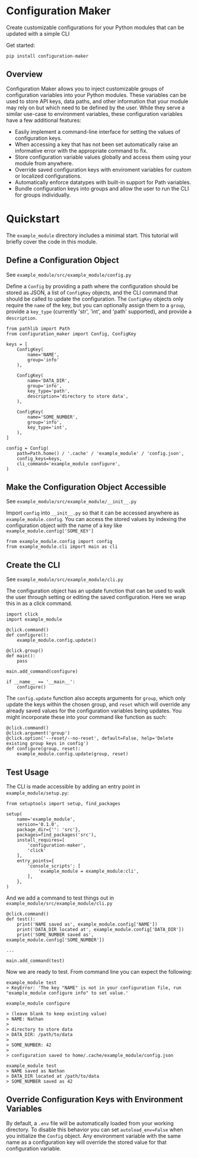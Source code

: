 # Configuration Maker
Create customizable configurations for your Python modules that can be updated with a simple CLI

Get started:

`pip install configuration-maker`

## Overview
Configuration Maker allows you to inject customizable groups of configuration variables into your Python modules.  These variables can be used to store API keys, data paths, and other information that your module may rely on but which need to be defined by the user.  While they serve a similar use-case to environment variables, these configuration variables have a few additional features:

- Easily implement a command-line interface for setting the values of configuration keys.
- When accessing a key that has not been set automatically raise an informative error with the appropriate command to fix.
- Store configuration variable values globally and access them using your module from anywhere.
- Override saved configuration keys with enviroment variables for custom or localized configurations.
- Automatically enforce datatypes with built-in support for Path variables.
- Bundle configuration keys into groups and allow the user to run the CLI for groups individually.

# Quickstart

The `example_module` directory includes a minimal start.  This tutorial will briefly cover the code in this module.

## Define a Configuration Object
See `example_module/src/example_module/config.py`

Define a `Config` by providing a path where the configuration should be stored as JSON, a list of `ConfigKey` objects, and the CLI command that should be called to update the configuration.  The `ConfigKey` objects only require the `name` of the key, but you can optionally assign them to a `group`, provide a `key_type` (currently 'str', 'int', and 'path' supported), and provide a `description`.

````
from pathlib import Path
from configuration_maker import Config, ConfigKey

keys = [
	ConfigKey(
		name='NAME',
		group='info'
	),

	ConfigKey(
		name='DATA_DIR',
		group='info',
		key_type='path',
		description='directory to store data',
	),

	ConfigKey(
		name='SOME_NUMBER',
		group='info',
		key_type='int',
	),
]

config = Config(
	path=Path.home() / '.cache' / 'example_module' / 'config.json',
	config_keys=keys,
	cli_command='example_module configure',
)
````

## Make the Configuration Object Accessible
See `example_module/src/example_module/__init__.py`

Import `config` into `__init__.py` so that it can be accessed anywhere as `example_module.config`.  You can access the stored values by indexing the configuration object with the name of a key like `example_module.config['SOME_KEY']`

````
from example_module.config import config
from example_module.cli import main as cli
````

## Create the CLI
See `example_module/src/example_module/cli.py`

The configuration object has an update function that can be used to walk the user through setting or editing the saved configuration.  Here we wrap this in as a click command.

````
import click
import example_module

@click.command()
def configure():
    example_module.config.update()

@click.group()
def main():
    pass

main.add_command(configure)

if __name__ == '__main__':
    configure()
````

The `config.update` function also accepts arguments for `group`, which only update the keys within the chosen group, and `reset` which will override any already saved values for the configuration variables being updates.  You might incorporate these into your command like function as such:

````
@click.command()
@click.argument('group')
@click.option('--reset/--no-reset', default=False, help='Delete existing group keys in config')
def configure(group, reset):
    example_module.config.update(group, reset)
````

## Test Usage

The CLI is made accessible by adding an entry point in `example_module/setup.py`:

````
from setuptools import setup, find_packages

setup(
	name='example_module',
	version='0.1.0',
	package_dir={'': 'src'},
	packages=find_packages('src'),
	install_requires=[
		'configuration-maker',
		'click'
	],
	entry_points={
		'console_scripts': [
			'example_module = example_module:cli',
		],
	},
)
````

And we add a command to test things out in `example_module/src/example_module/cli.py`

````
@click.command()
def test():
    print('NAME saved as', example_module.config['NAME'])
    print('DATA_DIR located at', example_module.config['DATA_DIR'])
    print('SOME_NUMBER saved as', example_module.config['SOME_NUMBER'])

...

main.add_command(test)
````

Now we are ready to test.  From command line you can expect the following:

````
example_module test
> KeyError: 'The key "NAME" is not in your configuration file, run "example_module configure info" to set value.'

example_module configure

> (leave blank to keep existing value)
> NAME: Nathan
>
> directory to store data
> DATA_DIR: /path/to/data
>
> SOME_NUMBER: 42
>
> configuration saved to home/.cache/example_module/config.json

example_module test
> NAME saved as Nathan
> DATA_DIR located at /path/to/data
> SOME_NUMBER saved as 42
````

## Override Configuration Keys with Environment Variables
By default, a `.env` file will be automatically loaded from your working directory.  To disable this behavior you can set `autoload_env=False` when you initialize the `Config` object.  Any environment variable with the same name as a configuration key will override the stored value for that configuration variable.

